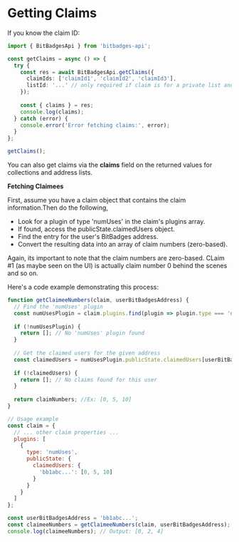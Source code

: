 # Getting Claims

If you know the claim ID:

```typescript
import { BitBadgesApi } from 'bitbadges-api';

const getClaims = async () => {
  try {
    const res = await BitBadgesApi.getClaims({ 
      claimIds: ['claimId1', 'claimId2', 'claimId3'],
      listId: '...' // only required if claim is for a private list and you are not claim creator
    });
    
    const { claims } = res;
    console.log(claims);
  } catch (error) {
    console.error('Error fetching claims:', error);
  }
};

getClaims();
```

You can also get claims via the **claims** field on the returned values for collections and address lists.

**Fetching Claimees**

First, assume you have a claim object that contains the claim information.Then do the following,

* Look for a plugin of type 'numUses' in the claim's plugins array.
* If found, access the publicState.claimedUsers object.
* Find the entry for the user's BitBadges address.
* Convert the resulting data into an array of claim numbers (zero-based).

Again, its important to note that the claim numbers are zero-based. CLaim #1 (as maybe seen on the UI) is actually claim number 0 behind the scenes and so on.

Here's a code example demonstrating this process:

```javascript
function getClaimeeNumbers(claim, userBitBadgesAddress) {
  // Find the 'numUses' plugin
  const numUsesPlugin = claim.plugins.find(plugin => plugin.type === 'numUses');
  
  if (!numUsesPlugin) {
    return []; // No 'numUses' plugin found
  }
  
  // Get the claimed users for the given address
  const claimedUsers = numUsesPlugin.publicState.claimedUsers[userBitBadgesAddress];
  
  if (!claimedUsers) {
    return []; // No claims found for this user
  }
  
  return claimNumbers; //Ex: [0, 5, 10]
}

// Usage example
const claim = {
  // ... other claim properties ...
  plugins: [
    {
      type: 'numUses',
      publicState: {
        claimedUsers: {
          'bb1abc...': [0, 5, 10]
        }
      }
    }
  ]
};

const userBitBadgesAddress = 'bb1abc...';
const claimeeNumbers = getClaimeeNumbers(claim, userBitBadgesAddress);
console.log(claimeeNumbers); // Output: [0, 2, 4]
```
